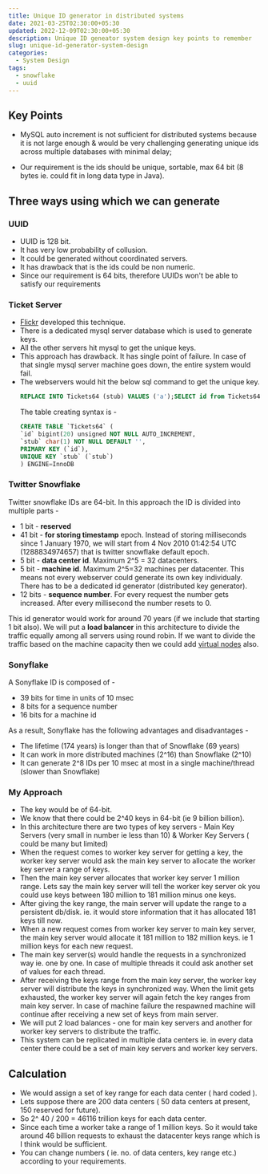 ```yaml
---
title: Unique ID generator in distributed systems
date: 2021-03-25T02:30:00+05:30
updated: 2022-12-09T02:30:00+05:30
description: Unique ID geneator system design key points to remember
slug: unique-id-generator-system-design
categories:
  - System Design
tags:
  - snowflake
  - uuid
---
```

## Key Points
* MySQL auto increment is not sufficient for distributed systems because it is not large enough & would be very challenging generating unique ids across multiple databases with minimal delay;

* Our requirement is the ids should be unique, sortable, max 64 bit (8 bytes ie. could fit in long data type in Java).

## **Three ways using which we can generate**

### UUID
* UUID is 128 bit.
* It has very low probability of collusion.
* It could be generated without coordinated servers.
* It has drawback that is the ids could be non numeric.
* Since our requirement is 64 bits, therefore UUIDs won't be able to satisfy our requirements

### Ticket Server
* [Flickr](https://code.flickr.net/2010/02/08/ticket-servers-distributed-unique-primary-keys-on-the-cheap/) developed this technique.
* There is a dedicated mysql server database which is used to generate keys.
* All the other servers hit mysql to get the unique keys.
* This approach has drawback. It has single point of failure. In case of that single mysql server machine goes down, the entire system would fail.
* The webservers would hit the below sql command to get the unique key.
	```sql
	REPLACE INTO Tickets64 (stub) VALUES ('a');SELECT id from Tickets64;
	```
	The table creating syntax is -
	```sql
	CREATE TABLE `Tickets64` (
	`id` bigint(20) unsigned NOT NULL AUTO_INCREMENT,
	`stub` char(1) NOT NULL DEFAULT '',
	PRIMARY KEY (`id`),
	UNIQUE KEY `stub` (`stub`)
	) ENGINE=InnoDB
	```

### Twitter Snowflake
Twitter snowflake IDs are 64-bit. In this approach the ID is divided into multiple parts - 
* 1 bit - **reserved**
* 41 bit - **for storing timestamp** epoch. Instead of storing milliseconds since 1 January 1970, we will start from 4 Nov 2010 01:42:54 UTC (1288834974657) that is twitter snowflake default epoch.
* 5 bit - **data center id**. Maximum 2^5 = 32 datacenters.
* 5 bit - **machine id**. Maximum 2^5=32 machines per datacenter. This means not every webserver could generate its own key individualy. There has to be a dedicated id generator (distributed key generator).
* 12 bits - **sequence number**. For every request the number gets increased. After every millisecond the number resets to 0.

This id generator would work for around 70 years (if we include that starting 1 bit also). We will put a **load balancer** in this architecture to divide the traffic equally among all servers using round robin. If we want to divide the traffic based on the machine capacity then we could add [virtual nodes](/consistent-hashing-design-techniques.html) also.

### Sonyflake
A Sonyflake ID is composed of - 
* 39 bits for time in units of 10 msec
* 8 bits for a sequence number
* 16 bits for a machine id

As a result, Sonyflake has the following advantages and disadvantages - 
* The lifetime (174 years) is longer than that of Snowflake (69 years)
* It can work in more distributed machines (2^16) than Snowflake (2^10)
* It can generate 2^8 IDs per 10 msec at most in a single machine/thread (slower than Snowflake)

### My Approach

* The key would be of 64-bit.
* We know that there could be 2^40 keys in 64-bit (ie 9 billion billion).
* In this architecture there are two types of key servers - Main Key Servers (very small in number ie less than 10) & Worker Key Servers ( could be many but limited)
* When the request comes to worker key server for getting a key, the worker key server would ask the main key server to allocate the worker key server a range of keys.
* Then the main key server allocates that worker key server 1 million range. Lets say the main key server will tell the worker key server ok you could use keys between 180 million to 181 million minus one keys.
* After giving the key range, the main server will update the range to a persistent db/disk. ie. it would store information that it has allocated 181 keys till now.
* When a new request comes from worker key server to main key server, the main key server would allocate it 181 million to 182 million keys. ie 1 million keys for each new request.
* The main key server(s) would handle the requests in a synchronized way ie. one by one. In case of multiple threads it could ask another set of values for each thread.
* After receiving the keys range from the main key server, the worker key server will distribute the keys in synchronized way. When the limit gets exhausted, the worker key server will again fetch the key ranges from main key server. In case of machine failure the respawned machine will continue after receiving a new set of keys from main server.
* We will put 2 load balances - one for main key servers and another for worker key servers to distribute the traffic.
* This system can be replicated in multiple data centers ie. in every data center there could be a set of main key servers and worker key servers.

## Calculation
* We would assign a set of key range for each data center ( hard coded ).
* Lets suppose there are 200 data centers ( 50 data centers at present, 150 reserved for future).
* So 2^ 40 / 200 = 46116 trillion keys for each data center.
* Since each time a worker take a range of 1 million keys. So it would take around 46 billion requests to exhaust the datacenter keys range which is I think would be sufficient.
* You can change numbers ( ie. no. of data centers, key range etc.) according to your requirements.